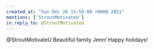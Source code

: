```yaml
---
created_at: "Sun Dec 26 15:58:08 +0000 2021"
mentions: ['StroutMotivateU']
in_reply_to: @StroutMotivateU
---
```


@StroutMotivateU Beautiful family Jenn! Happy holidays!